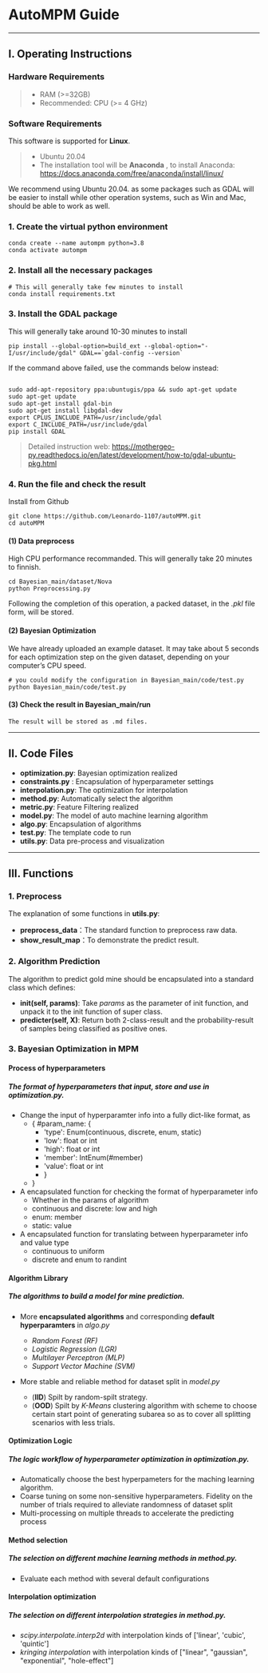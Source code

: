 # AutoMPM Guide

---
## I. Operating Instructions
### Hardware Requirements
> - RAM (>=32GB) 
> - Recommended: CPU (>= 4 GHz)

### Software Requirements

This software is supported for **Linux**.
> - Ubuntu 20.04
> - The installation tool will be **Anaconda** , to install Anaconda: https://docs.anaconda.com/free/anaconda/install/linux/

We  recommend using Ubuntu 20.04. as some packages such as GDAL will be easier to install while other operation systems, such as Win and Mac, should be able to work as well.

### 1. Create the virtual python environment 
```
conda create --name autompm python=3.8
conda activate autompm
```

### 2. Install all the necessary packages
```
# This will generally take few minutes to install
conda install requirements.txt
```

### 3. Install the GDAL package

This will generally take around 10-30 minutes to install
```
pip install --global-option=build_ext --global-option="-I/usr/include/gdal" GDAL==`gdal-config --version`
```

If the command above failed, use the commands below instead:
```

sudo add-apt-repository ppa:ubuntugis/ppa && sudo apt-get update
sudo apt-get update
sudo apt-get install gdal-bin
sudo apt-get install libgdal-dev
export CPLUS_INCLUDE_PATH=/usr/include/gdal
export C_INCLUDE_PATH=/usr/include/gdal
pip install GDAL
```

> Detailed instruction web: 
> https://mothergeo-py.readthedocs.io/en/latest/development/how-to/gdal-ubuntu-pkg.html

### 4. Run the file and check the result
Install from Github
```
git clone https://github.com/Leonardo-1107/autoMPM.git
cd autoMPM
```

#### (1) Data preprocess
High CPU performance recommanded. This will generally take 20 minutes to finnish.
```
cd Bayesian_main/dataset/Nova
python Preprocessing.py
```
Following the completion of this operation, a packed dataset, in the *.pkl* file form, will be stored.

#### (2) Bayesian Optimization
We have already uploaded an example dataset. It may take about 5 seconds for each optimization step on the given dataset, depending on your computer’s CPU speed.
```
# you could modify the configuration in Bayesian_main/code/test.py
python Bayesian_main/code/test.py
```

#### (3) Check the result in Bayesian_main/run
```
The result will be stored as .md files.
```

---
## II. Code Files

+ **optimization.py**:  Bayesian optimization realized
+ **constraints.py** :  Encapsulation of hyperparameter settings
+ **interpolation.py**: The optimization for interpolation
+ **method.py**: Automatically select the algorithm
+ **metric.py**: Feature Filtering realized
+ **model.py**:  The model of auto machine learning algorithm
+ **algo.py**:  Encapsulation of algorithms
+ **test.py**:  The template code to run
+ **utils.py**:  Data pre-process and visualization

---
## III. Functions 
### 1. Preprocess
The explanation of some functions in **utils.py**:
+ **preprocess_data**：The standard function to preprocess raw data.
+ **show_result_map**：To demonstrate the predict result.

### 2. Algorithm Prediction 
The algorithm to predict gold mine should be encapsulated into a standard class which defines:
+ **__init__(self, params)**: Take *params* as the parameter of init function, and unpack it to the init function of super class.
+ **predicter(self, X)**: Return both 2-class-result and the probability-result of samples being classified as positive ones.

<!-- ### Hyperparameter Constraints (Setted)
The constraints on hyperparameters of the algorithm, requiring:
+ **Continuous Param**: Require a floating point list length 2 as the lower and upper bound
+ **Discrete Param**: Require an integer list legnth 2 as the lower and upper bound
+ **Categorical Param**: Require a list as the enumeration of all feasible options
+ **Static Param**: Require a value as the static value -->

### 3. Bayesian Optimization in MPM

#### Process of hyperparameters

##### The format of hyperparameters that input, store and use in *optimization.py*.

* Change the input of hyperparamter info into a fully dict-like format, as
    * { #param_name: {
        * 'type': Enum(continuous, discrete, enum, static)
        * 'low': float or int
        * 'high': float or int
        * 'member': IntEnum(#member)
        * 'value': float or int
        * }
    * }
* A encapsulated function for checking the format of hyperparameter info
    * Whether in the params of algorithm
    * continuous and discrete: low and high
    * enum: member
    * static: value
* A encapsulated function for translating between hyperparameter info and value type
    * continuous to uniform
    * discrete and enum to randint


#### Algorithm Library

##### The algorithms to build a model for mine prediction.

* More **encapsulated algorithms** and corresponding **default hyperparamters** in *algo.py*
    * *Random Forest    (RF)*
    * *Logistic Regression  (LGR)*
    * *Multilayer Perceptron    (MLP)*
    * *Support Vector Machine   (SVM)*

* More stable and reliable method for dataset split in *model.py*
    * (**IID**) Spilt by random-spilt strategy.
    * (**OOD**) Spilt by *K-Means* clustering algorithm with scheme to choose certain start point of generating subarea so as to cover all splitting scenarios with less trials.


#### Optimization Logic

##### The logic workflow of hyperparameter optimization in *optimization.py*.

* Automatically choose the best hyperpameters for the maching learning algorithm. 
* Coarse tuning on some non-sensitive hyperparameters. Fidelity on the number of trials required to alleviate randomness of dataset split
* Multi-processing on multiple threads to accelerate the predicting process

#### Method selection

##### The selection on different machine learning methods in *method.py*.

* Evaluate each method with several default configurations

#### Interpolation optimization

##### The selection on different interpolation strategies in *method.py*.

* *scipy.interpolate.interp2d* with interpolation kinds of ['linear', 'cubic', 'quintic']
* *kringing interpolation* with interpolation kinds of ["linear", "gaussian", "exponential", "hole-effect"]
